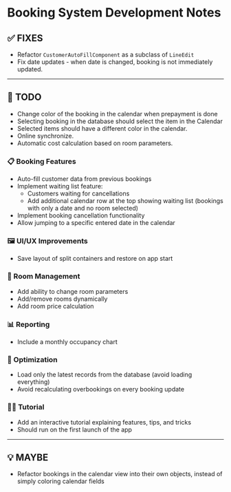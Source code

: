 # Booking System Development Notes

## ✅ FIXES

- Refactor `CustomerAutoFillComponent` as a subclass of `LineEdit`
- Fix date updates - when date is changed, booking is not immediately updated.

---

## 🧩 TODO

- Change color of the booking in the calendar when prepayment is done
- Selecting booking in the database should select the item in the Calendar
- Selected items should have a different color in the calendar.
- Online synchronize.
- Automatic cost calculation based on room parameters.


### 📋 Booking Features
- Auto-fill customer data from previous bookings
- Implement waiting list feature:
  - Customers waiting for cancellations
  - Add additional calendar row at the top showing waiting list (bookings with only a date and no room selected)
- Implement booking cancellation functionality
- Allow jumping to a specific entered date in the calendar

### 🖼️ UI/UX Improvements
- Save layout of split containers and restore on app start

### 🏨 Room Management
- Add ability to change room parameters
- Add/remove rooms dynamically
- Add room price calculation

### 📊 Reporting
- Include a monthly occupancy chart

### 🚀 Optimization
- Load only the latest records from the database (avoid loading everything)
- Avoid recalculating overbookings on every booking update

### 🧑‍🏫 Tutorial
- Add an interactive tutorial explaining features, tips, and tricks
- Should run on the first launch of the app

---

## 💡 MAYBE

- Refactor bookings in the calendar view into their own objects, instead of simply coloring calendar fields
